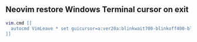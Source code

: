 
## Neovim restore Windows Terminal cursor on exit 


```lua
vim.cmd [[
  autocmd VimLeave * set guicursor=a:ver20a:blinkwait700-blinkoff400-blinkon250-Cursor/lCursor,sm:block-blinkwait175-blinkoff150-blinkon175
]]
```
